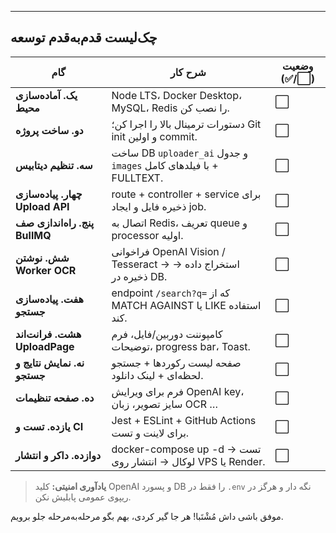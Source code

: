 
---

## چک‌لیست قدم‌به‌قدم توسعه

| گام | شرح کار | وضعیت (✅/⬜️) |
|----|---------|--------------|
| **یک. آماده‌سازی محیط** | Node LTS، Docker Desktop، MySQL، Redis را نصب کن. | ⬜️ |
| **دو. ساخت پروژه** | دستورات ترمینال بالا را اجرا کن؛ Git init و اولین commit. | ⬜️ |
| **سه. تنظیم دیتابیس** | ساخت DB `uploader_ai` و جدول `images` با فیلدهای کامل + FULLTEXT. | ⬜️ |
| **چهار. پیاده‌سازی Upload API** | route + controller + service برای ذخیره فایل و ایجاد job. | ⬜️ |
| **پنج. راه‌اندازی صف BullMQ** | اتصال به Redis، تعریف queue و processor اولیه. | ⬜️ |
| **شش. نوشتن Worker OCR** | فراخوانی OpenAI Vision / Tesseract → استخراج داده → ذخیره در DB. | ⬜️ |
| **هفت. پیاده‌سازی جستجو** | endpoint `/search?q=` که از MATCH AGAINST یا LIKE استفاده کند. | ⬜️ |
| **هشت. فرانت‌اند UploadPage** | کامپوننت دوربین/فایل، فرم توضیحات، progress bar، Toast. | ⬜️ |
| **نه. نمایش نتایج و جستجو** | صفحه لیست رکوردها + جستجو لحظه‌ای + لینک دانلود. | ⬜️ |
| **ده. صفحه تنظیمات** | فرم برای ویرایش OpenAI key، سایز تصویر، زبان OCR … | ⬜️ |
| **یازده. تست و CI** | Jest + ESLint + GitHub Actions برای لاینت و تست. | ⬜️ |
| **دوازده. داکر و انتشار** | docker-compose up -d → تست لوکال → انتشار روی VPS یا Render. | ⬜️ |

> **یادآوری امنیتی:** کلید OpenAI و پسورد DB را فقط در `.env` نگه دار و هرگز در ریپوی عمومی پابلیش نکن.

موفق باشی داش مُشْتَبا! هر جا گیر کردی، بهم بگو مرحله‌به‌مرحله جلو برویم.
